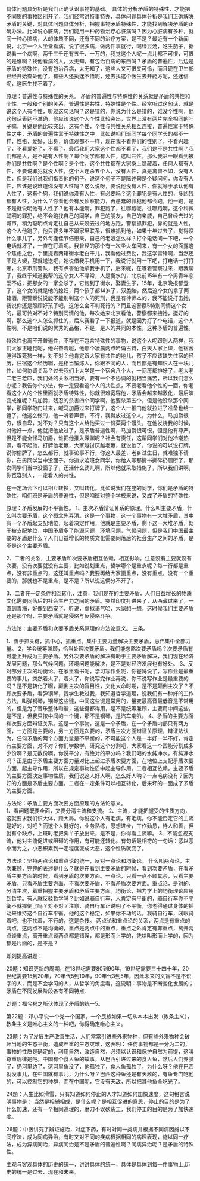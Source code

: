
具体问题具分析是我们正确认识事物的基础。
具体的分析矛盾的特殊性，才能把不同质的事物区别开了，我们经常讲特事特办，具体问题具体分析是我们正确解决矛盾的关键，对具体问题具体分析，把握事物矛盾特殊性，才能找到解决矛盾的正确办法。比如说心脏病，我们能用一种药物治疗心脏病吗？因为心脏病有多种，就同一种心脏病，人的体质不同，还有不同的治疗方案，是不是？最近有一个新闻说，北京一个人坐堂看病，说了很多病，做两件事就行，喝绿豆汤，吃生茄子，据说看一个病啊，两千三千还有五千、一万的，我觉这个人呢一点儿都不可恨，可恨的是谁啊？找他看病的人，太无知，有包治百病的东西吗？矛盾的普遍性，后边是矛盾的特殊性，没有包治百病，太无知了，这些人又可恨又可怜，而且现在卫生部已经开始查处他了，有些人还执迷不悟呢，还去找这个医生去开药方呢，还迷信呢，这医生找不着了。

原理：普遍性与特殊性的关系。
矛盾的普遍性与特殊性的关系就是矛盾的共性和个性，一般和个别的关系，普遍性是共性，特殊性是个性。经常听过这句话，就是说这个人有个性，听过这句话吗？这是错的，你说为什么是错的，谁没个性啊，他这句话表达不准确，他应该说这个人个性比较突出，世界上没有两片完全相同的叶子嘛，关键是他比较突出，这有个性，个性与共性关系相互连接，普遍性寓于特殊性之中，矛盾的普遍性寓于特殊性之中，比如说咱们班同学每个同学长的都不一样，性格，爱好，出身，价值观都不一样，现在我不看你们的性别了，不看兴趣了，不看爱好了，不看了，最后我们大家这个性都不看了，我们是不是共性啊？我们都是人，是不是有人性啊？每个同学都有人性，这叫共性，那么我第一眼看到被你们是共性啊？是个性啊？是个性，这个共性都在大家身上隐藏着，任何人都有人性，不要说罪犯就没人性，这个人连杀五个人，没有人性，真是禽兽不如，没有人性，但是我们说我们指责他的句子，说这个句子不是陈述句是个疑问句，你没有人性，应该是说难道你没有人性吗？这么说呀，要说他没有人性，你就等于承认他有人性了，这有个狗，我们说你没有人性，有必要吗？这个罪犯是有人性的，多凶残都有人性，为什么？你看他会有反侦察能力，再愚蠢的罪犯他都会跑，他一跑，是不是就说明他有人性了？他有本能啊，罪犯跑了，往哪跑呢，往哪跑啊，这个稍微聪明的罪犯，绝不会跑找自己的同学，自己的朋友，自己的亲戚，自己曾经去过的城市，稍为聪明点肯定往自己从来没去过的地方跑，警察抓罪犯，靠的就是人性，这个人他跑了，他只要多年不跟家里联系，很难抓到他，如果十年过去了，觉得没什么事儿了，另外每逢佳节倍思亲，自己的老娘怎么样？打个电话问一下吧，一个电话就坏了，一直在盯着呢。我曾经的那个有一次坐火车回来，有一个女的面露这个焦虑之色，手里提着两箱衡水老白干儿，我看他过费劲，我这学雷锋啊，当然还不是大嫂，那就送送吧，她说借我手机用一下，我说行就用一下吧，打电话一打打哪，北京市刑警队，我有点害怕他拿我手机了，后来呢，在等着警察过来，跟我聊了，我终于知道我帮的这个女人不寻常，人是衡水的，北京前15年有一个男青年恋爱不成，把那女的一家全杀了，它跑到了衡水，娶妻生子，15年，北京晚报都登了，这个女的就是他的媳妇，两个孩子都14岁了，双胞胎，然后这个女的拿了两箱酒，跟警察说说能不能别判这个人的死刑，我是有律师本的，我不能说打击她，我说你还是照顾好孩子吧，这怎么会不判死行的？而且这警察Ƽ特别同情这个女的，最可怜对不对？特别同情的他，每次她来北京看他，警察都来接她，挺好的啊，那么这个人怎么抓住的，后来我看了一下报道，就是因为打了个电话，这个人性啊，不是咱们说的优秀的品格，不是，是人的共同的本性，这种矛盾的普遍性。

特殊性也离不开普遍性，不存在不包含特殊性的事物，说这个人呢跟别人两样，我们大家正睡觉呢，他兴奋着呢，他那个凌晨两点吟诵古诗，白天人家上课，他宿舍睡得跟死猪一样，对不对？他肯定跟大家有共性的地儿，孩子不应该缺失住宿的经历，住宿这个经历啊，是相当锻炼人，你跟不同的人，而且都是有知识人在一块儿住，如何协调关系？过去我们上大学是一个宿舍八个人，一间房都排好了，老大老二老三老四，我们处的关系相当好，要有一个不协调的就相当痛苦，所以我们怎么办呢？我告你个办法，你一定要看这个人的共性点，不要老看他个性的一面，你老看这个人的个性里面就矛盾特殊性，你就很难宽容他，矛盾会越来越激化，最后演变成谁呢？马加爵，残忍的杀害四个同学啊，他要杀第五个，但是他没杀那个同学，那同学敲门过来，喊马加爵过来打牌了，这个人一推门他就拉进了准备也给一锤了，他这么做的，他一听着声音，不行，我得放过这个人，为什么，马加爵很穷，很自卑，对不对？只有这个人给他买过一份菜两个馒头，在他发烧我的时候，对他好一点，他就把他放过了，是矛盾普遍性啊，马加爵很可恨，但是他有尊严，但是不能全怪马加爵，谁把他推入深渊呢？社会有责任，这帮同学们对他冷嘲热讽，看不起他，打牌他老赢，大家越讨厌越老赢，就说他了，你说的可以说打牌，说你偷牌了，怎么都行，就事论事不行，你这人最差，老乡过生日，就唯独不请你，在男同学当中没面子，你追求咱班女同学，你给人写那情书撕碎扔厕所了，那女同学们当中没面子了，还活什么劲儿啊，所以他就采取措施了，所以我们讲啊，你宽容别人，一定看人的共性。

在一定场合下可以相互转换，又叫转化。比如说我们在座的同学，你们是矛盾的特殊性，咱们班是矛盾的普遍性，但是咱班对整个学校来说，又成了矛盾的特殊性。

原理：矛盾发展的不平衡性。
1、主次矛盾辩证关系的原理。什么叫主要矛盾，什么叫次要矛盾，这个概念先弄清。这是一个事物，这一个事物有一大堆矛盾，其中有一个矛盾起支配地位，起着决定作用，他就是主要矛盾，剩下这一大堆矛盾，处于被支配地位，中国矛盾多了能源问题，环境问题，气候问题，但是我们中国最主要的矛盾是什么？人们日益增长的物质文化需要同落后的社会生产之间的矛盾，是不是这个主要矛盾。

2、二者的关系，主要矛盾和次要矛盾相互依赖，相互影响。注意没有主要就没有次要，没有次要就没有主要，比如说划重点，哲学哪个是重点呢？每一行都是重点，没有非重点的，这还叫重点吗？我要再给大家画重点，没有重点，没有一个重要的，那就也不是重点，是不是？所以说这俩分不开了。

3、二者在一定条件相互转化，注意，我们现在的主要矛盾，人们日益增长的物质文化需要同落后的社会生产力之间的矛盾。突然印度打进来了，从西藏过来了，一直到青海，好像到西安了，听说，虚拟语气哈，大家想一想，这时候我们主要矛盾还是那个吗，主要矛盾就是侵略与反侵略斗争。

方法论：主要矛盾和次要矛盾关系原理的方法论意义。
三条。

1、善于抓关键，抓中心，抓重点。集中主要力量解决主要矛盾，忌讳集中全部力量。
2，学会统筹兼顾，恰当处理次要矛盾。我们能忽略次要矛盾吗？次要矛盾有可能上升成为主要矛盾。另外次要矛盾的解决有助于主要矛盾解决，我们现在经济发展问题，那么气候问题，环境问题能解决，是不是对经济发展也有好处。
3、反对部分主次的均衡论。在家里看书呢，学习写作业呢，你爸妈说了，写作业是最重要的事儿，突然着火了，着火了，你说写完作业再说，你不说写作业是最重要的吗？是不是转化了啊，颠倒主次的盲目性，文化大命时期，是不是颠倒主次了？不顾次要矛盾，看弹钢琴，我学生教过我，我知道哲学道理，说我们有一种好的工作方法，叫弹钢琴，钢琴这些键，中间这些键是常用的，量变最高音最低音是不常用的，但是为了音乐整体和谐，这些键都得用，是不是统筹兼顾，主要用中间这些，是不是，但我只按中间的一个键，那不是钢琴，是汽车喇叭。
4、矛盾的主要方面和次要方面辩证关系。这是一个事物，这是一个矛盾，在一个矛盾内部只有两方面，一方面是主要的，另一方面是次要的，矛盾主次方面辩证关原理，辩证法认为，任何矛盾的两个方面力量是不平衡的，不可能这个人是一半好一半不好，肯定有主要方面，对不对？你们学数学，研究这个分割吧，大家看这一个圆能分割成多少份啊？是无数份啊，你说平分，有绝对的平分吗？我们喝的水纯净水，有纯净水吗？正是由于矛盾主要方面力量对比上超过矛盾次要方面，在地位上支配矛盾次要方面，起主导作用，所以在规定事物性质中起主导作用。二者相互依赖，主要矛盾的主要方面决定事物性质，我们说这人好人啊，怎么好人呐？一点毛病没有？因为好的方面是矛盾主要方面。二者在一定条件可以相互转化，后来坏的一面成了矛盾的主要方面。

方法论：矛盾主要方面次要方面原理的方法论意义。  
1、看问题既要全面，又要分清主流和支流。
2、主流，才能把握受的性质方向，这就要求我们识大体，顾大局。你说这个人有毛病，有毛病，你不能否定它的主流是好的，对吧？而这个人挺好的，业务熟练，思想进步，工作勤恳，待人和善，但就有个缺点，上班时老把脚丫子放出来，是不是，你得看主流嘛。
3、不能忽视支流，他对主流促进或阻碍的作用，有可能还转化。有句话最相符的一句话：恶以恶小而为之，小恶积累到一定程度变成大恶，这个性质就变了。

方法论：坚持两点论和重点论的统一，反对一点论和均衡论。
什么叫两点论，主次兼顾，完整的表述是什么？就是在看到主要矛盾的时候，看到次要矛盾，在看矛盾主要方面的时候，看到矛盾的次要方面。一点论，只看一点不顾其余，只看主要矛盾，只看矛盾主要方面，不看次要矛盾，不看矛盾次要方面。重点论，是对的，分清主次，着重把握主要矛盾和矛盾主要方面。均衡论，把力学上的均衡理论应用到哲学。有人就反驳哲学吗？比如说骑自行车，人肯定有平衡的，骑自行车你不平衡不就摔倒了吗？对不对？注意，骑自行车正说明了不平衡，你老得通过身体的摇动来维持这个自行车平衡，他的这个稳定，如果你不动的话，我骑自行车，闭眼骑着吧，也不扶着，不行的，这是杂技。
两点论和重点论的关系，两点是有重点的两点，这两点不是均衡的，重点是两点中的重点，重点之外肯定有非重点，离开两点谈重点，离开重点谈两点都是错误，都是形而上学的，凭啥叫形而上学的，因为都是片面的，是不是？

即刻提高讲题：

20题：知识更新的周期，在18世纪需要80到90年，19世纪需要三十四十年，20世纪需要15到20年，70年代5到10年，90年代3到5年，因此未来的文盲不是不识字的人，而是不会学习的人，从哲学的角度看，这说明：事物是不断变化发展的；矛盾在不同发展阶段各有不同特点.

21题：福兮祸之所伏体现了矛盾的统一Ƽ。

第22题：邓小平说一个党一个国家，一个民族如果一切从本本出发（教条主义），教条主义是唯心主义的一种吧，你得确定唯心主义。
 
23题：为了发展生产改善生活，人们常常引进些外来物种，但有些外来物种会破坏当地的生态平衡，造成严重的生态灾难，这表明：
任何事物都是一分为二的，事物的性质是确定的，利用自然，改造自然，必须以认识和保护自然为前提，这叫尊重规律是吧。中国有个食人鱼的故事，从巴西引进过来的食人鱼，然后人们养腻了，扔河里边了，这河里鱼没了，他孤独了，食人鱼孤独了，为什么呀？他在巴西就没事儿，在中国就有事儿，为什么呀？巴西这种鱼还是有天敌的，有鱼专门吃他的，可以控制它的种群，而在中国呢，它没有天敌，所以把其他鱼全吃光了。

24题：人生比如滑雪，只有知道如何停止的人才知道如何加快速度，这句格言说明事物是：
当然是相辅相成，是什么呢？是相互促进的意思，停止的目的是为了什么加速，还有一个相同道理的，磨刀不误砍柴工，我们停工的目的是为了加快速度。

26题：中医讲究了辨证施治，对症下药，有时对同一类病并根据不同病因施以不同疗法，成为同病异治，有时又对不同的疾病根据相同的病理表现，施以同一疗法，成为异病同治，异病同治是不是矛盾的普遍性啊？同病异治呢？是矛盾的特殊性。

主观与客观具体的历史的统一，讲讲具体的统一，具体是具体到每一件事物上,历史的统一是过去、现在和未来。
